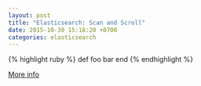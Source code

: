 ```yaml
---
layout: post
title: "Elasticsearch: Scan and Scroll"
date: 2015-10-30 15:18:20 +0700
categories: elasticsearch
---
```


{% highlight ruby %}
def foo
  bar
end
{% endhighlight %}

[More info](https://www.elastic.co/guide/en/elasticsearch/guide/current/scan-scroll.html)
